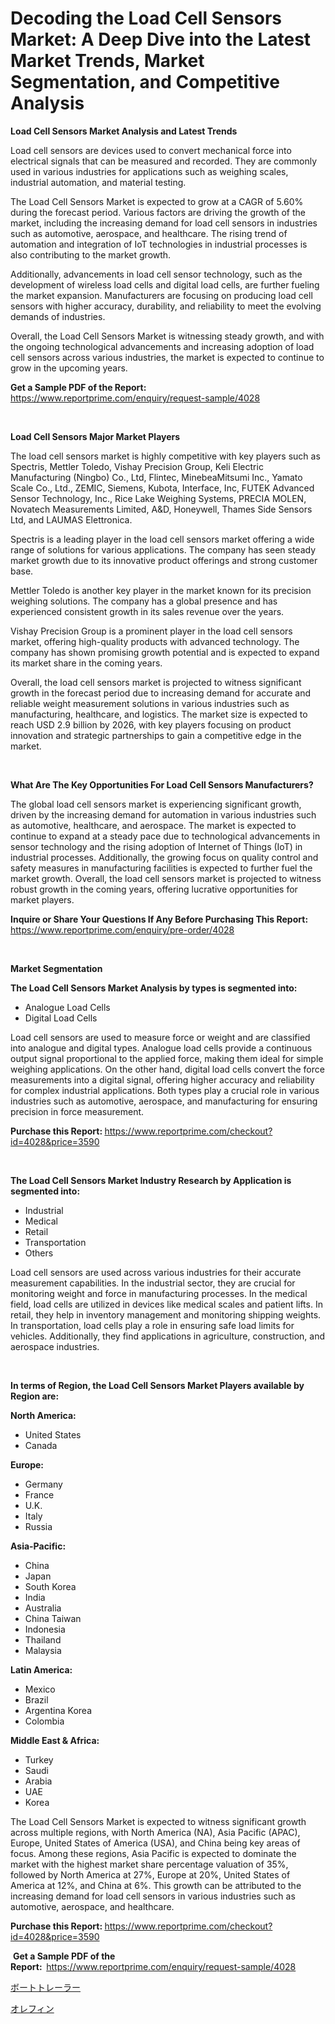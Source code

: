 <p><h1>Decoding the Load Cell Sensors Market: A Deep Dive into the Latest Market Trends, Market Segmentation, and Competitive Analysis</h1></p><p><strong>Load Cell Sensors Market Analysis and Latest Trends</strong></p>
<p><p>Load cell sensors are devices used to convert mechanical force into electrical signals that can be measured and recorded. They are commonly used in various industries for applications such as weighing scales, industrial automation, and material testing.</p><p>The Load Cell Sensors Market is expected to grow at a CAGR of 5.60% during the forecast period. Various factors are driving the growth of the market, including the increasing demand for load cell sensors in industries such as automotive, aerospace, and healthcare. The rising trend of automation and integration of IoT technologies in industrial processes is also contributing to the market growth.</p><p>Additionally, advancements in load cell sensor technology, such as the development of wireless load cells and digital load cells, are further fueling the market expansion. Manufacturers are focusing on producing load cell sensors with higher accuracy, durability, and reliability to meet the evolving demands of industries.</p><p>Overall, the Load Cell Sensors Market is witnessing steady growth, and with the ongoing technological advancements and increasing adoption of load cell sensors across various industries, the market is expected to continue to grow in the upcoming years.</p></p>
<p><strong>Get a Sample PDF of the Report:&nbsp;</strong> <a href="https://www.reportprime.com/enquiry/request-sample/4028">https://www.reportprime.com/enquiry/request-sample/4028</a></p>
<p>&nbsp;</p>
<p><strong>Load Cell Sensors Major Market Players</strong></p>
<p><p>The load cell sensors market is highly competitive with key players such as Spectris, Mettler Toledo, Vishay Precision Group, Keli Electric Manufacturing (Ningbo) Co., Ltd, Flintec, MinebeaMitsumi Inc., Yamato Scale Co., Ltd., ZEMIC, Siemens, Kubota, Interface, Inc, FUTEK Advanced Sensor Technology, Inc., Rice Lake Weighing Systems, PRECIA MOLEN, Novatech Measurements Limited, A&D, Honeywell, Thames Side Sensors Ltd, and LAUMAS Elettronica.</p><p>Spectris is a leading player in the load cell sensors market offering a wide range of solutions for various applications. The company has seen steady market growth due to its innovative product offerings and strong customer base.</p><p>Mettler Toledo is another key player in the market known for its precision weighing solutions. The company has a global presence and has experienced consistent growth in its sales revenue over the years.</p><p>Vishay Precision Group is a prominent player in the load cell sensors market, offering high-quality products with advanced technology. The company has shown promising growth potential and is expected to expand its market share in the coming years.</p><p>Overall, the load cell sensors market is projected to witness significant growth in the forecast period due to increasing demand for accurate and reliable weight measurement solutions in various industries such as manufacturing, healthcare, and logistics. The market size is expected to reach USD 2.9 billion by 2026, with key players focusing on product innovation and strategic partnerships to gain a competitive edge in the market.</p></p>
<p>&nbsp;</p>
<p><strong>What Are The Key Opportunities For Load Cell Sensors Manufacturers?</strong></p>
<p><p>The global load cell sensors market is experiencing significant growth, driven by the increasing demand for automation in various industries such as automotive, healthcare, and aerospace. The market is expected to continue to expand at a steady pace due to technological advancements in sensor technology and the rising adoption of Internet of Things (IoT) in industrial processes. Additionally, the growing focus on quality control and safety measures in manufacturing facilities is expected to further fuel the market growth. Overall, the load cell sensors market is projected to witness robust growth in the coming years, offering lucrative opportunities for market players.</p></p>
<p><strong>Inquire or Share Your Questions If Any Before Purchasing This Report:</strong> <a href="https://www.reportprime.com/enquiry/pre-order/4028">https://www.reportprime.com/enquiry/pre-order/4028</a></p>
<p>&nbsp;</p>
<p><strong>Market Segmentation</strong></p>
<p><strong>The Load Cell Sensors Market Analysis by types is segmented into:</strong></p>
<p><ul><li>Analogue Load Cells</li><li>Digital Load Cells</li></ul></p>
<p><p>Load cell sensors are used to measure force or weight and are classified into analogue and digital types. Analogue load cells provide a continuous output signal proportional to the applied force, making them ideal for simple weighing applications. On the other hand, digital load cells convert the force measurements into a digital signal, offering higher accuracy and reliability for complex industrial applications. Both types play a crucial role in various industries such as automotive, aerospace, and manufacturing for ensuring precision in force measurement.</p></p>
<p><strong>Purchase this Report:&nbsp;</strong><a href="https://www.reportprime.com/checkout?id=4028&price=3590">https://www.reportprime.com/checkout?id=4028&price=3590</a></p>
<p>&nbsp;</p>
<p><strong>The Load Cell Sensors Market Industry Research by Application is segmented into:</strong></p>
<p><ul><li>Industrial</li><li>Medical</li><li>Retail</li><li>Transportation</li><li>Others</li></ul></p>
<p><p>Load cell sensors are used across various industries for their accurate measurement capabilities. In the industrial sector, they are crucial for monitoring weight and force in manufacturing processes. In the medical field, load cells are utilized in devices like medical scales and patient lifts. In retail, they help in inventory management and monitoring shipping weights. In transportation, load cells play a role in ensuring safe load limits for vehicles. Additionally, they find applications in agriculture, construction, and aerospace industries.</p></p>
<p>&nbsp;</p>
<p><strong>In terms of Region, the Load Cell Sensors Market Players available by Region are:</strong></p>
<p>
    <p> <strong> North America: </strong>
        <ul>
            <li>United States</li>
            <li>Canada</li>
        </ul>
        </p> 
    <p> <strong> Europe: </strong>
        <ul>
            <li>Germany</li>
            <li>France</li>
            <li>U.K.</li>
            <li>Italy</li>
            <li>Russia</li>
        </ul>
        </p> 
    <p> <strong> Asia-Pacific: </strong>
        <ul>
            <li>China</li>
            <li>Japan</li>
            <li>South Korea</li>
            <li>India</li>
            <li>Australia</li>
            <li>China Taiwan</li>
            <li>Indonesia</li>
            <li>Thailand</li>
            <li>Malaysia</li>
        </ul>
        </p> 
    <p> <strong> Latin America: </strong>
        <ul>
            <li>Mexico</li>
            <li>Brazil</li>
            <li>Argentina Korea</li>
            <li>Colombia</li>
        </ul>
        </p> 
    <p> <strong> Middle East & Africa: </strong>
        <ul>
            <li>Turkey</li>
            <li>Saudi</li>
            <li>Arabia</li>
            <li>UAE</li>
            <li>Korea</li>
        </ul>
    </p>
    </p>
<p><p>The Load Cell Sensors Market is expected to witness significant growth across multiple regions, with North America (NA), Asia Pacific (APAC), Europe, United States of America (USA), and China being key areas of focus. Among these regions, Asia Pacific is expected to dominate the market with the highest market share percentage valuation of 35%, followed by North America at 27%, Europe at 20%, United States of America at 12%, and China at 6%. This growth can be attributed to the increasing demand for load cell sensors in various industries such as automotive, aerospace, and healthcare.</p></p>
<p><strong>Purchase this Report: </strong><a href="https://www.reportprime.com/checkout?id=4028&price=3590">https://www.reportprime.com/checkout?id=4028&price=3590</a></p>
<p>&nbsp;<strong>Get a Sample PDF of the Report:&nbsp;&nbsp;</strong><a href="https://www.reportprime.com/enquiry/request-sample/4028">https://www.reportprime.com/enquiry/request-sample/4028</a></p>
<p><strong></strong></p>
<p><p><a href="https://github.com/marbadji/Market-Research-Report-List-1/blob/main/114751814912.md">ボートトレーラー</a></p><p><a href="https://github.com/KaydenJohns1964/Market-Research-Report-List-1/blob/main/890787114913.md">オレフィン</a></p></p>